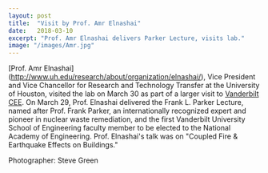 ```yaml
---
layout: post
title:  "Visit by Prof. Amr Elnashai"
date:   2018-03-10
excerpt: "Prof. Amr Elnashai delivers Parker Lecture, visits lab."
image: "/images/Amr.jpg"
---
```


[Prof. Amr Elnashai] (http://www.uh.edu/research/about/organization/elnashai/), Vice President and Vice Chancellor for Research and Technology Transfer at the University of Houston, visited the lab on March 30 as part of a larger visit to [Vanderbilt CEE](https://engineering.vanderbilt.edu/cee/). On March 29, Prof. Elnashai delivered the Frank L. Parker Lecture, named after Prof. Frank Parker, an internationally recognized expert and pioneer in nuclear waste remediation, and the first Vanderbilt University School of Engineering faculty member to be elected to the National Academy of Engineering. Prof. Elnashai's talk was on "Coupled Fire & Earthquake Effects on Buildings." 

Photographer: Steve Green


